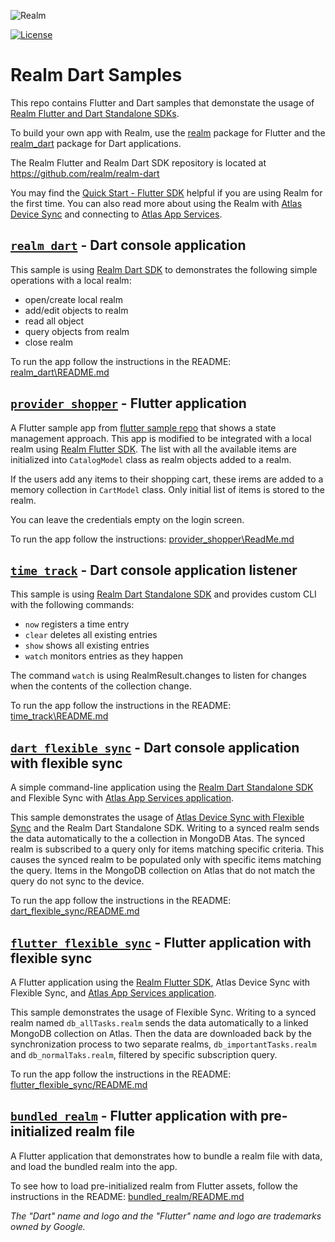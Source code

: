 ![Realm](https://github.com/realm/realm-dart/raw/main/logo.png)

[![License](https://img.shields.io/badge/License-Apache-blue.svg)](LICENSE)

# Realm Dart Samples

This repo contains Flutter and Dart samples that demonstate the usage of [Realm Flutter and Dart Standalone SDKs](https://www.mongodb.com/docs/realm/sdk/flutter/).

To build your own app with Realm, use the [realm](https://pub.dev/packages/realm) package for Flutter and the [realm_dart](https://pub.dev/packages/realm_dart) package for Dart applications.

The Realm Flutter and Realm Dart SDK repository is located at https://github.com/realm/realm-dart

You may find the [Quick Start - Flutter SDK]( https://www.mongodb.com/docs/realm/sdk/flutter/quick-start/) helpful if you are using Realm for the first time.
You can also read more about using the Realm with [Atlas Device Sync](https://www.mongodb.com/docs/realm/sdk/flutter/sync/) and connecting to [Atlas App Services](https://www.mongodb.com/docs/realm/sdk/flutter/app-services/).

## [`realm_dart`](https://github.com/realm/realm-dart-samples/tree/main/realm_dart) - Dart console application

This sample is using [Realm Dart SDK](https://www.mongodb.com/docs/realm/sdk/flutter/#dart-standalone-realm) to demonstrates the following simple operations with a local realm:

- open/create local realm
- add/edit objects to realm
- read all object
- query objects from realm
- close realm

To run the app follow the instructions in the README: [realm_dart\README.md](https://github.com/realm/realm-dart-samples/tree/main/realm_dart#readme)

## [`provider_shopper`](https://github.com/realm/realm-dart-samples/tree/main/provider_shopper) - Flutter application

A Flutter sample app from [flutter sample repo](https://github.com/flutter/samples/tree/master/provider_shopper) that shows a state management approach. This app is modified to be integrated with a local realm using [Realm Flutter SDK](https://www.mongodb.com/docs/realm/sdk/flutter/).
The list with all the available items are initialized into `CatalogModel` class as realm objects added to a realm.

If the users add any items to their shopping cart, these irems are added to a memory collection in `CartModel` class. Only initial list of items is stored to the realm.

You can leave the credentials empty on the login screen.

To run the app follow the instructions: [provider_shopper\ReadMe.md](https://github.com/realm/realm-dart-samples/tree/main/provider_shopper#readme)

## [`time_track`](https://github.com/realm/realm-dart-samples/tree/main/time_track) - Dart console application listener

This sample is using [Realm Dart Standalone SDK](https://www.mongodb.com/docs/realm/sdk/flutter/#dart-standalone-realm) and provides custom CLI with the following commands:
- `now` registers a time entry
- `clear` deletes all existing entries
- `show` shows all existing entries
- `watch` monitors entries as they happen

The command `watch` is using RealmResult.changes to listen for changes when the contents of the collection change.

To run the app follow the instructions in the README: [time_track\README.md](https://github.com/realm/realm-dart-samples/tree/main/time_track#readme)

## [`dart_flexible_sync`](https://github.com/realm/realm-dart-samples/tree/main/dart_flexible_sync) - Dart console application with flexible sync

A simple command-line application using the [Realm Dart Standalone SDK](https://www.mongodb.com/docs/realm/sdk/flutter/#dart-standalone-realm) and Flexible Sync with [Atlas App Services application](https://www.mongodb.com/docs/atlas/app-services/).

This sample demonstrates the usage of [Atlas Device Sync with Flexible Sync](https://www.mongodb.com/docs/realm/sdk/flutter/sync/) and the Realm Dart Standalone SDK.
Writing to a synced realm sends the data automatically to the a collection in MongoDB Atas. The synced realm is subscribed to a query only for items matching specific criteria.
This causes the synced realm to be populated only with specific items matching the query.
Items in the MongoDB collection on Atlas that do not match the query do not sync to the device.

To run the app follow the instructions in the README: [dart_flexible_sync/README.md](https://github.com/realm/realm-dart-samples/tree/main/dart_flexible_sync#readme)

## [`flutter_flexible_sync`](https://github.com/realm/realm-dart-samples/tree/main/flutter_flexible_sync) - Flutter application with flexible sync

A Flutter application using the [Realm Flutter SDK](https://www.mongodb.com/docs/realm/sdk/flutter/), Atlas Device Sync with Flexible Sync, and [Atlas App Services application](https://www.mongodb.com/docs/atlas/app-services/).

This sample demonstrates the usage of Flexible Sync. 
Writing to a synced realm named `db_allTasks.realm` sends the data automatically to a linked MongoDB collection on Atlas.
Then the data are downloaded back by the synchronization process to two separate realms,
`db_importantTasks.realm` and  `db_normalTaks.realm`, filtered by specific subscription query.

To run the app follow the instructions in the README: [flutter_flexible_sync/README.md](https://github.com/realm/realm-dart-samples/tree/main/flutter_flexible_sync#readme)

## [`bundled_realm`](https://github.com/realm/realm-dart-samples/tree/main/bundled_realm) - Flutter application with pre-initialized realm file

A Flutter application that demonstrates how to bundle a realm file with data, and load the bundled realm into the app.


To see how to load pre-initialized realm from Flutter assets, follow the instructions in the README: [bundled_realm/README.md](https://github.com/realm/realm-dart-samples/tree/main/bundled_realm#readme)

*The "Dart" name and logo and the "Flutter" name and logo are trademarks owned by Google.*